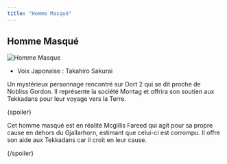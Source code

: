 ```yaml
---
title: "Homme Masqué"
---
```


Homme Masqué
------------


![Homme Masque](/images/stories/saga/g-tekketsu/persos/homme-masque.png)


* Voix Japonaise : Takahiro Sakurai


Un mystérieux personnage rencontré sur Dort 2 qui se dit proche de Nobliss Gordon. Il représente la société Montag et offrira son soutien aux Tekkadans pour leur voyage vers la Terre. 


{spoiler}


Cet homme masqué est en réalité Mcgillis Fareed qui agit pour sa propre cause en dehors du Gjallarhorn, estimant que celui-ci est corrompu. Il offre son aide aux Tekkadans car il croit en leur cause. 


{/spoiler}

